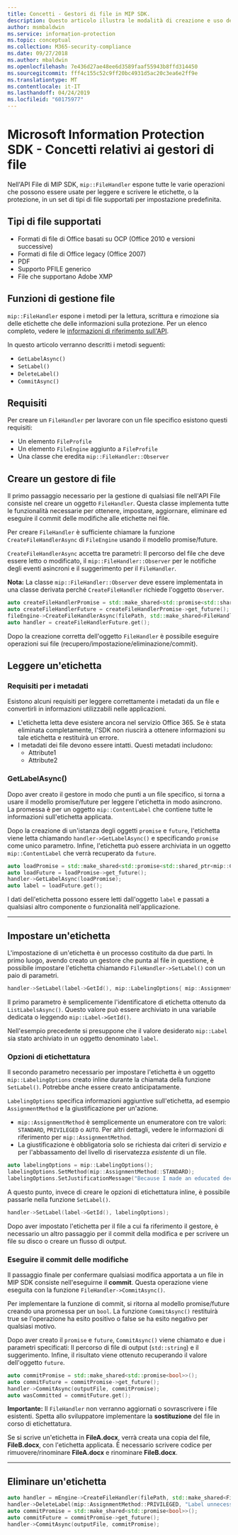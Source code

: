 ```yaml
---
title: Concetti - Gestori di file in MIP SDK.
description: Questo articolo illustra le modalità di creazione e uso dei gestori dell'API File per la chiamata di operazioni.
author: msmbaldwin
ms.service: information-protection
ms.topic: conceptual
ms.collection: M365-security-compliance
ms.date: 09/27/2018
ms.author: mbaldwin
ms.openlocfilehash: 7e436d27ae48ee6d3589faaf55943b8ffd314450
ms.sourcegitcommit: fff4c155c52c9ff20bc4931d5ac20c3ea6e2ff9e
ms.translationtype: MT
ms.contentlocale: it-IT
ms.lasthandoff: 04/24/2019
ms.locfileid: "60175977"
---
```

# <a name="microsoft-information-protection-sdk---file-handler-concepts"></a>Microsoft Information Protection SDK - Concetti relativi ai gestori di file

Nell'API File di MIP SDK, `mip::FileHandler` espone tutte le varie operazioni che possono essere usate per leggere e scrivere le etichette, o la protezione, in un set di tipi di file supportati per impostazione predefinita. 

## <a name="supported-file-types"></a>Tipi di file supportati

- Formati di file di Office basati su OCP (Office 2010 e versioni successive)
- Formati di file di Office legacy (Office 2007)
- PDF
- Supporto PFILE generico
- File che supportano Adobe XMP

## <a name="file-handler-functions"></a>Funzioni di gestione file

`mip::FileHandler` espone i metodi per la lettura, scrittura e rimozione sia delle etichette che delle informazioni sulla protezione. Per un elenco completo, vedere le [informazioni di riferimento sull'API](reference/class_mip_filehandler.md).

In questo articolo verranno descritti i metodi seguenti:

- `GetLabelAsync()`
- `SetLabel()`
- `DeleteLabel()`
- `CommitAsync()`

## <a name="requirements"></a>Requisiti

Per creare un `FileHandler` per lavorare con un file specifico esistono questi requisiti:

- Un elemento `FileProfile`
- Un elemento `FileEngine` aggiunto a `FileProfile`
- Una classe che eredita `mip::FileHandler::Observer`

## <a name="create-a-file-handler"></a>Creare un gestore di file

Il primo passaggio necessario per la gestione di qualsiasi file nell'API File consiste nel creare un oggetto `FileHandler`. Questa classe implementa tutte le funzionalità necessarie per ottenere, impostare, aggiornare, eliminare ed eseguire il commit delle modifiche alle etichette nei file.

Per creare `FileHandler` è sufficiente chiamare la funzione `CreateFileHandlerAsync` di `FileEngine` usando il modello promise/future.

`CreateFileHandlerAsync` accetta tre parametri: Il percorso del file che deve essere letto o modificato, il `mip::FileHandler::Observer` per le notifiche degli eventi asincroni e il suggerimento per il `FileHandler`.

**Nota:** La classe `mip::FileHandler::Observer` deve essere implementata in una classe derivata perché `CreateFileHandler` richiede l'oggetto `Observer`. 

```cpp
auto createFileHandlerPromise = std::make_shared<std::promise<std::shared_ptr<mip::FileHandler>>>();
auto createFileHandlerFuture = createFileHandlerPromise->get_future();
fileEngine->CreateFileHandlerAsync(filePath, std::make_shared<FileHandlerObserver>(), createFileHandlerPromise);
auto handler = createFileHandlerFuture.get();
```

Dopo la creazione corretta dell'oggetto `FileHandler` è possibile eseguire operazioni sui file (recupero/impostazione/eliminazione/commit).

## <a name="read-a-label"></a>Leggere un'etichetta

### <a name="metadata-requirements"></a>Requisiti per i metadati

Esistono alcuni requisiti per leggere correttamente i metadati da un file e convertirli in informazioni utilizzabili nelle applicazioni.

- L'etichetta letta deve esistere ancora nel servizio Office 365. Se è stata eliminata completamente, l'SDK non riuscirà a ottenere informazioni su tale etichetta e restituirà un errore.
- I metadati dei file devono essere intatti. Questi metadati includono:
  - Attribute1
  - Attribute2

### <a name="getlabelasync"></a>GetLabelAsync()

Dopo aver creato il gestore in modo che punti a un file specifico, si torna a usare il modello promise/future per leggere l'etichetta in modo asincrono. La promessa è per un oggetto `mip::ContentLabel` che contiene tutte le informazioni sull'etichetta applicata.

Dopo la creazione di un'istanza degli oggetti `promise` e `future`, l'etichetta viene letta chiamando `handler->GetLabelAsync()` e specificando `promise` come unico parametro. Infine, l'etichetta può essere archiviata in un oggetto `mip::ContentLabel` che verrà recuperato da `future`.

```cpp
auto loadPromise = std::make_shared<std::promise<std::shared_ptr<mip::ContentLabel>>>();
auto loadFuture = loadPromise->get_future();
handler->GetLabelAsync(loadPromise);
auto label = loadFuture.get();
```

I dati dell'etichetta possono essere letti dall'oggetto `label` e passati a qualsiasi altro componente o funzionalità nell'applicazione.

***

## <a name="set-a-label"></a>Impostare un'etichetta

L'impostazione di un'etichetta è un processo costituito da due parti. In primo luogo, avendo creato un gestore che punta al file in questione, è possibile impostare l'etichetta chiamando `FileHandler->SetLabel()` con un paio di parametri.

```cpp
handler->SetLabel(label->GetId(), mip::LabelingOptions{ mip::AssignmentMethod::PRIVILEGED, "" });
```

Il primo parametro è semplicemente l'identificatore di etichetta ottenuto da `ListLabelsAsync()`. Questo valore può essere archiviato in una variabile dedicata o leggendo `mip::Label->GetId()`.

Nell'esempio precedente si presuppone che il valore desiderato `mip::Label` sia stato archiviato in un oggetto denominato `label`.

### <a name="labeling-options"></a>Opzioni di etichettatura

Il secondo parametro necessario per impostare l'etichetta è un oggetto `mip::LabelingOptions` creato inline durante la chiamata della funzione `SetLabel()`. Potrebbe anche essere creato anticipatamente.

`LabelingOptions` specifica informazioni aggiuntive sull'etichetta, ad esempio `AssignmentMethod` e la giustificazione per un'azione.

- `mip::AssignmentMethod` è semplicemente un enumeratore con tre valori: `STANDARD`, `PRIVILEGED` o `AUTO`. Per altri dettagli, vedere le informazioni di riferimento per `mip::AssignmentMethod`.
- La giustificazione è obbligatoria solo se richiesta dai criteri di servizio *e* per l'abbassamento del livello di riservatezza *esistente* di un file.

```cpp
auto labelingOptions = mip::LabelingOptions();
labelingOptions.SetMethod(mip::AssignmentMethod::STANDARD);
labelingOptions.SetJustificationMessage("Because I made an educated decision based upon the contents of this file.");
```

A questo punto, invece di creare le opzioni di etichettatura inline, è possibile passarle nella funzione `SetLabel()`.

```cpp
handler->SetLabel(label->GetId(), labelingOptions);
```

Dopo aver impostato l'etichetta per il file a cui fa riferimento il gestore, è necessario un altro passaggio per il commit della modifica e per scrivere un file su disco o creare un flusso di output.

### <a name="commit-changes"></a>Eseguire il commit delle modifiche

Il passaggio finale per confermare qualsiasi modifica apportata a un file in MIP SDK consiste nell'eseguirne il **commit**. Questa operazione viene eseguita con la funzione `FileHandler->CommitAsync()`. 

Per implementare la funzione di commit, si ritorna al modello promise/future creando una promessa per un `bool`. La funzione `CommitAsync()` restituirà true se l'operazione ha esito positivo o false se ha esito negativo per qualsiasi motivo. 

Dopo aver creato il `promise` e `future`, `CommitAsync()` viene chiamato e due i parametri specificati: Il percorso di file di output (`std::string`) e il suggerimento. Infine, il risultato viene ottenuto recuperando il valore dell'oggetto `future`.

```cpp
auto commitPromise = std::make_shared<std::promise<bool>>();
auto commitFuture = commitPromise->get_future();
handler->CommitAsync(outputFile, commitPromise);
auto wasCommitted = commitFuture.get();
```

**Importante:** Il `FileHandler` non verranno aggiornati o sovrascrivere i file esistenti. Spetta allo sviluppatore implementare la **sostituzione** del file in corso di etichettatura. 

Se si scrive un'etichetta in **FileA.docx**, verrà creata una copia del file, **FileB.docx**, con l'etichetta applicata. È necessario scrivere codice per rimuovere/rinominare **FileA.docx** e rinominare **FileB.docx**.

***

## <a name="delete-a-label"></a>Eliminare un'etichetta

```cpp
auto handler = mEngine->CreateFileHandler(filePath, std::make_shared<FileHandlerObserverImpl>());
handler->DeleteLabel(mip::AssignmentMethod::PRIVILEGED, "Label unnecessary.");
auto commitPromise = std::make_shared<std::promise<bool>>();
auto commitFuture = commitPromise->get_future();
handler->CommitAsync(outputFile, commitPromise);
```
